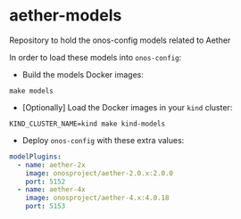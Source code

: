 # aether-models
Repository to hold the onos-config models related to Aether

In order to load these models into `onos-config`:

- Build the models Docker images:
```shell
make models
```

- [Optionally] Load the Docker images in your `kind` cluster:
```shell
KIND_CLUSTER_NAME=kind make kind-models
```

- Deploy `onos-config` with these extra values:
```yaml
modelPlugins:
  - name: aether-2x
    image: onosproject/aether-2.0.x:2.0.0
    port: 5152
  - name: aether-4x
    image: onosproject/aether-4.x:4.0.18
    port: 5153
```